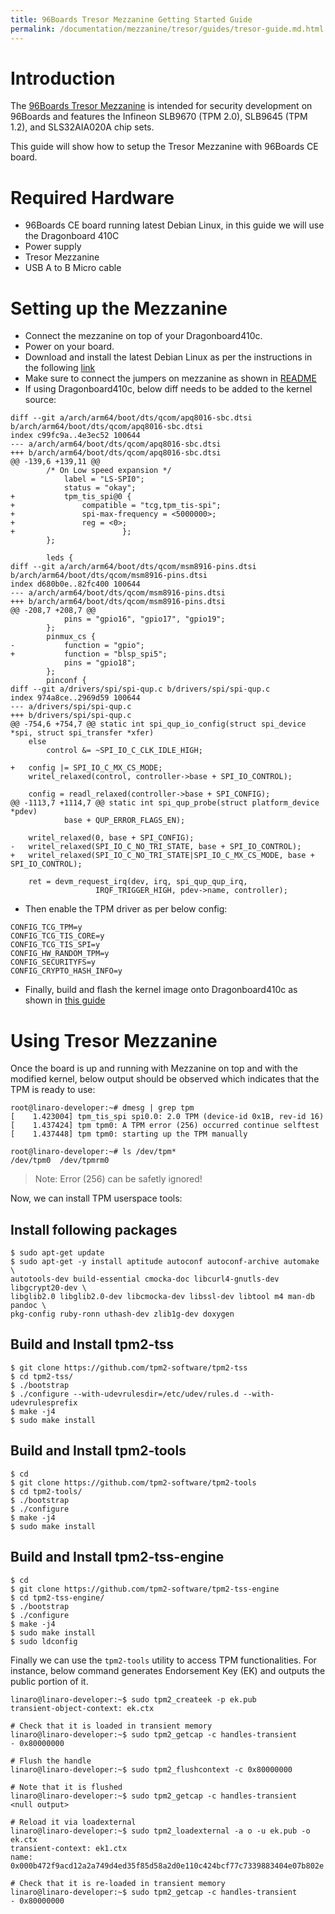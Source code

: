 ```yaml
---
title: 96Boards Tresor Mezzanine Getting Started Guide
permalink: /documentation/mezzanine/tresor/guides/tresor-guide.md.html
---
```

# Introduction

The [96Boards Tresor Mezzanine](https://www.96boards.org/product/tresor/) is
intended for security development on 96Boards and features the Infineon SLB9670
(TPM 2.0), SLB9645 (TPM 1.2), and SLS32AIA020A chip sets.

This guide will show how to setup the Tresor Mezzanine with 96Boards CE board.

# Required Hardware

- 96Boards CE board running latest Debian Linux, in this guide we will use the
  Dragonboard 410C
- Power supply
- Tresor Mezzanine
- USB A to B Micro cable

# Setting up the Mezzanine

- Connect the mezzanine on top of your Dragonboard410c.
- Power on your board.
- Download and install the latest Debian Linux as per the instructions in the
following [link](/documentation/consumer/dragonboard/dragonboard410c/downloads/debian.md.html)
- Make sure to connect the jumpers on mezzanine as shown in [README](../README.md#11-about-the-96boards-tresor-mezzanine)
- If using Dragonboard410c, below diff needs to be added to the kernel source:

```shell
diff --git a/arch/arm64/boot/dts/qcom/apq8016-sbc.dtsi b/arch/arm64/boot/dts/qcom/apq8016-sbc.dtsi
index c99fc9a..4e3ec52 100644
--- a/arch/arm64/boot/dts/qcom/apq8016-sbc.dtsi
+++ b/arch/arm64/boot/dts/qcom/apq8016-sbc.dtsi
@@ -139,6 +139,11 @@
 		/* On Low speed expansion */
 			label = "LS-SPI0";
 			status = "okay";
+			tpm_tis_spi@0 {
+				compatible = "tcg,tpm_tis-spi";
+				spi-max-frequency = <5000000>;
+				reg = <0>;
+                        };
 		};
 
 		leds {
diff --git a/arch/arm64/boot/dts/qcom/msm8916-pins.dtsi b/arch/arm64/boot/dts/qcom/msm8916-pins.dtsi
index d680b0e..82fc400 100644
--- a/arch/arm64/boot/dts/qcom/msm8916-pins.dtsi
+++ b/arch/arm64/boot/dts/qcom/msm8916-pins.dtsi
@@ -208,7 +208,7 @@
 			pins = "gpio16", "gpio17", "gpio19";
 		};
 		pinmux_cs {
-			function = "gpio";
+			function = "blsp_spi5";
 			pins = "gpio18";
 		};
 		pinconf {
diff --git a/drivers/spi/spi-qup.c b/drivers/spi/spi-qup.c
index 974a8ce..2969d59 100644
--- a/drivers/spi/spi-qup.c
+++ b/drivers/spi/spi-qup.c
@@ -754,6 +754,7 @@ static int spi_qup_io_config(struct spi_device *spi, struct spi_transfer *xfer)
 	else
 		control &= ~SPI_IO_C_CLK_IDLE_HIGH;
 
+	config |= SPI_IO_C_MX_CS_MODE;
 	writel_relaxed(control, controller->base + SPI_IO_CONTROL);
 
 	config = readl_relaxed(controller->base + SPI_CONFIG);
@@ -1113,7 +1114,7 @@ static int spi_qup_probe(struct platform_device *pdev)
 			base + QUP_ERROR_FLAGS_EN);
 
 	writel_relaxed(0, base + SPI_CONFIG);
-	writel_relaxed(SPI_IO_C_NO_TRI_STATE, base + SPI_IO_CONTROL);
+	writel_relaxed(SPI_IO_C_NO_TRI_STATE|SPI_IO_C_MX_CS_MODE, base + SPI_IO_CONTROL);
 
 	ret = devm_request_irq(dev, irq, spi_qup_qup_irq,
 			       IRQF_TRIGGER_HIGH, pdev->name, controller);
```
- Then enable the TPM driver as per below config:

```shell
CONFIG_TCG_TPM=y
CONFIG_TCG_TIS_CORE=y
CONFIG_TCG_TIS_SPI=y
CONFIG_HW_RANDOM_TPM=y
CONFIG_SECURITYFS=y
CONFIG_CRYPTO_HASH_INFO=y
```

- Finally, build and flash the kernel image onto Dragonboard410c as shown in [this guide](https://github.com/96boards/documentation/blob/171013c54099bdce960eca7cb421b95dd76eae6b/consumer/dragonboard/dragonboard410c/build/kernel.md)

# Using Tresor Mezzanine

Once the board is up and running with Mezzanine on top and with the modified
kernel, below output should be observed which indicates that the TPM is ready
to use:

```shell
root@linaro-developer:~# dmesg | grep tpm
[    1.423004] tpm_tis_spi spi0.0: 2.0 TPM (device-id 0x1B, rev-id 16)
[    1.437424] tpm tpm0: A TPM error (256) occurred continue selftest
[    1.437448] tpm tpm0: starting up the TPM manually

root@linaro-developer:~# ls /dev/tpm*
/dev/tpm0  /dev/tpmrm0
```

> Note: Error (256) can be safetly ignored!

Now, we can install TPM userspace tools:

## Install following packages

```shell
$ sudo apt-get update
$ sudo apt-get -y install aptitude autoconf autoconf-archive automake \
autotools-dev build-essential cmocka-doc libcurl4-gnutls-dev libgcrypt20-dev \
libglib2.0 libglib2.0-dev libcmocka-dev libssl-dev libtool m4 man-db pandoc \
pkg-config ruby-ronn uthash-dev zlib1g-dev doxygen
```

## Build and Install tpm2-tss

```shell
$ git clone https://github.com/tpm2-software/tpm2-tss
$ cd tpm2-tss/
$ ./bootstrap
$ ./configure --with-udevrulesdir=/etc/udev/rules.d --with-udevrulesprefix
$ make -j4
$ sudo make install
```

## Build and Install tpm2-tools

```shell
$ cd
$ git clone https://github.com/tpm2-software/tpm2-tools
$ cd tpm2-tools/
$ ./bootstrap
$ ./configure
$ make -j4
$ sudo make install
```

## Build and Install tpm2-tss-engine

```shell
$ cd
$ git clone https://github.com/tpm2-software/tpm2-tss-engine
$ cd tpm2-tss-engine/
$ ./bootstrap
$ ./configure
$ make -j4
$ sudo make install
$ sudo ldconfig
```

Finally we can use the `tpm2-tools` utility to access TPM functionalities.
For instance, below command generates Endorsement Key (EK) and outputs the
public portion of it.

```shell
linaro@linaro-developer:~$ sudo tpm2_createek -p ek.pub
transient-object-context: ek.ctx

# Check that it is loaded in transient memory
linaro@linaro-developer:~$ sudo tpm2_getcap -c handles-transient
- 0x80000000

# Flush the handle
linaro@linaro-developer:~$ sudo tpm2_flushcontext -c 0x80000000

# Note that it is flushed
linaro@linaro-developer:~$ sudo tpm2_getcap -c handles-transient
<null output>

# Reload it via loadexternal
linaro@linaro-developer:~$ sudo tpm2_loadexternal -a o -u ek.pub -o ek.ctx
transient-context: ek1.ctx
name: 0x000b472f9acd12a2a749d4ed35f85d58a2d0e110c424bcf77c7339883404e07b802e

# Check that it is re-loaded in transient memory
linaro@linaro-developer:~$ sudo tpm2_getcap -c handles-transient
- 0x80000000
```
